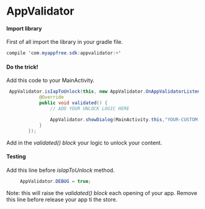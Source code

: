 # AppValidator

#### Import library

First of all import the library in your gradle file.
```java
compile 'com.myappfree.sdk:appvalidator:+'
```

#### Do the trick!

Add this code to your MainActivity.
```java
 AppValidator.isIapToUnlock(this, new AppValidator.OnAppValidatorListener() {
            @Override
            public void validated() {
                // ADD YOUR UNLOCK LOGIC HERE

                AppValidator.showDialog(MainActivity.this,"YOUR-CUSTOM-MESSAGE");
            }
        });
```

Add in the *validated() block* your logic to unlock your content.

#### Testing
Add this line before *isIapToUnlock* method.

```java
     AppValidator.DEBUG = true;
```

Note: this will raise the *validated() block* each opening of your app. Remove this line before release your app ti the store.

